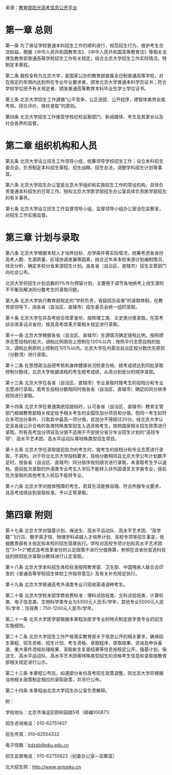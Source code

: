 来源：[教育部阳光高考信息公开平台](https://gaokao.chsi.com.cn/zsgs/zhangcheng/listVerifedZszc--infoId-3760625404,method-view,schId-1.dhtml)

# 第一章 总则

第一条 为了保证学校普通本科招生工作的顺利进行，规范招生行为，维护考生合法权益，根据《中华人民共和国教育法》、《中华人民共和国高等教育法》等相关法律及教育部普通高等学校招生工作有关规定，结合北京大学招生工作实际情况，特制定本章程。

第二条 我校全称为北京大学，是国家公办的教育部直属全日制普通高等学校，对在规定的年限内达到所在专业毕业要求者，颁发北京大学普通本科学历证书；符合学校学位授予有关规定者，颁发普通高等教育本科毕业生学士学位证书。

第三条 北京大学招生工作遵循“公平竞争、公正选拔、公开程序，德智体美劳全面考核、综合评价、择优录取”的原则。

第四条 北京大学招生工作接受学校纪检监察部门、新闻媒体、考生及其家长以及社会各界的监督。

# 第二章 组织机构和人员

第五条 北京大学设立招生工作领导小组，统筹领导学校招生工作；设立本科招生委员会，负责制定本科招生章程、招生战略、招生办法，调整学科招生计划等事宜。

第六条 北京大学招生办公室是北京大学组织和实施招生工作的常设机构，具体负责普通本科招生的日常工作。授权北京大学医学部招生办公室具体负责医学部招生的有关事务。

第七条 北京大学设立招生工作监督领导小组，监督领导小组办公室设在监察室，对招生工作实施监督。

# 第三章 计划与录取

第八条 北京大学根据本校人才培养目标、办学条件等实际情况，统筹考虑各省份高考人数、生源质量、区域协调发展等因素，结合近年来本校来源计划编制情况，综合分析，确定本校分省来源招生计划。由各省（自治区、直辖市）招生主管部门向社会公布。

 北京大学将招生计划总数的1%作为预留计划，主要用于调节各地统考上线生源的不平衡及解决同分数考生的录取问题。

第九条 北京大学执行教育部规定的“学校负责，省级招办监督”的录取体制，在教育部领导下，由各省（自治区、直辖市）招生委员会统一组织录取。

第十条 北京大学在非高考综合改革省份，按照理工类、文史类分类录取。在高考综合改革试点省份，按其高考改革方案相关规定进行录取。

第十一条 北京大学根据各省（自治区、直辖市）生源情况确定提档比例，按照顺序志愿投档的批次，调档比例原则上控制在120%以内；按照平行志愿投档的批次，调档比例原则上控制在105%以内。北京大学在内蒙古自治区按分数优先原则（分数清）进行录取。

第十二条 在思想政治品德考核和身体健康状况检查合格、统考成绩达到同批录取控制分数线，北京大学依据进档的考生统考成绩，从高分到低分的顺序录取。

第十三条 北京大学在各省（自治区、直辖市）专业录取时按考生的投档分和专业志愿进行录取。若考生投档分数相同时按各省（自治区、直辖市）确定的同分排序规则进行录取。

第十四条 北京大学在普通类统招提档时，认可各省（自治区、直辖市）教育主管部门根据教育部相关规定给予相关考生的全国性加分项目和分值。但同一考生如符合多项加分条件，只取其中最高一项分值，且加分不得超过20分。经北京大学认定且各级公示合格的各类特殊类型招生入选资格考生，按照国家相关招生政策进行录取。所有高考加分项目及分值不适用于不安排分省分专业招生计划的“高校专项”、高水平艺术团、高水平运动队等特殊类型招生项目。

第十五条 北京大学在录取提前批次的考生时，按考生的投档分和专业志愿进行录取，不调剂。对于符合北京大学投档要求，投档分数相同且北京大学公布计划数不足时，按各省（自治区、直辖市）同分排序规则顺次进行录取，未录取考生予以退档。提前批次录取的外语类专业考生入学后不能转入非外国语言文学类专业，提前批次录取的其他考生入校后不能转专业。

第十六条 北京大学对肢体残障的考生，若其生活能够自理、符合所报专业要求，且高考成绩达到录取标准，予以正常录取。

# 第四章 附则

第十七条 北京大学对强基计划、保送生、高水平运动队、高水平艺术团、“双学籍”飞行员、数学英才班、物理学科卓越人才培养计划、高校专项等招生事宜，依据教育部有关规定和本校的招生简章执行。学校对高校专项计划和高水平艺术团在“3+1+2”模式高考改革省份的认定政策不进行分值换算，参照在该省份首选科目组的统招批次录取分数线进行认定录取。

第十八条 北京大学本科招生体检标准按照教育部、卫生部、中国残疾人联合会印发的《普通高等学校招生体检工作指导意见》及有关补充规定执行。

第十九条 北京大学普通高考外语类专业只招收英语语种考生。

第二十条 北京大学校本部学费收费标准：理科试验班类、文科试验班类、计算机类、电子信息类、生物科学类专业为5300元人民币/学年，其他专业5000元人民币/学年；住宿费：750-1200元人民币/学年。

第二十一条 北京大学医学部根据本章程及医学专业的特点制定医学类专业的招生实施细则。

第二十二条 北京大学招生工作严格落实教育部关于信息公开的相关要求，确保招生章程、招生资格、招生计划、考生资格、录取程序、录取结果、咨询及申诉渠道、重大事件违规处理结果、录取新生复查结果等信息按规定公开。强基计划、保送生、高水平运动队、高水平艺术团等特殊类型招生的资格考生信息和录取按教育部相关规定进行公示。

第二十三条 本章程公布后，如遇部分省份高考招生政策调整，则北京大学将根据当地相关政策制定相应的录取政策，并另行公布。

第二十四条 本章程由北京大学招生办公室负责解释。

附：

学校地址：北京市海淀区颐和园路5号（邮编100871）

招生咨询电话：010-62751407

招生传真：010-62554332

电子信箱：[bdzsb@pku.edu.cn](mailto:bdzsb@pku.edu.cn)

招生监督电话：010-62755622（纪委办公室—监察室）

北大招生网：http://www.gotopku.cn